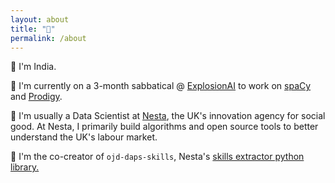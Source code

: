 ```yaml
---
layout: about
title: "👋"
permalink: /about
---
```


**👋** 
I'm India.

**🌱**
I'm currently on a 3-month sabbatical @ [ExplosionAI](https://explosion.ai) to work on [spaCy](https://spacy.io) and [Prodigy](https://prodi.gy). 

**🔎**
I'm usually a Data Scientist at [Nesta](nesta.org.uk), the UK's innovation agency for social good. At Nesta, I primarily build algorithms and open source tools to better understand the UK's labour market. 

**🐍** 
I'm the co-creator of `ojd-daps-skills`, Nesta's [skills extractor python library.](https://pypi.org/project/ojd-daps-skills/) 